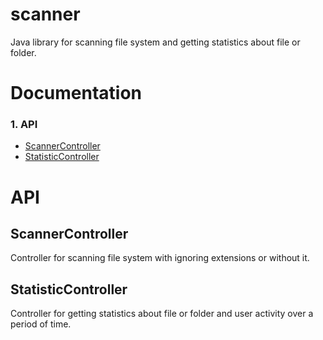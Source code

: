 # scanner

Java library for scanning file system and getting statistics about file or folder.

# Documentation

### 1. API

- [ScannerController](#ScannerController)
- [StatisticController](#StatisticController)

# API

## ScannerController

Controller for scanning file system with ignoring extensions or without it.

## StatisticController

Controller for getting statistics about file or folder and user activity over a period of time.

